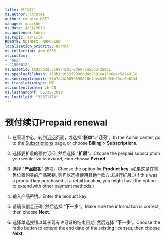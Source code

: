 ```yaml
---
title: 预付续订
ms.author: cmcatee
author: cmcatee-MSFT
manager: mnirkhe
ms.date: 4/16/2018
ms.audience: Admin
ms.topic: article
ROBOTS: NOINDEX, NOFOLLOW
localization_priority: Normal
ms.collection: Adm_O365
ms.custom:
- "662"
- "1500012"
ms.assetid: ba037d2d-3c99-4d01-8d60-ca5d624da9b1
ms.openlocfilehash: 156b1b9563f2996dd4c9303ea1506e4c5e74917c
ms.sourcegitcommit: 5fb7a4b28859690020efdea630d03e70cc0e6334
ms.translationtype: MT
ms.contentlocale: zh-CN
ms.lasthandoff: 06/28/2019
ms.locfileid: "35371176"
---
```

# <a name="prepaid-renewal"></a><span data-ttu-id="3e4d8-102">预付续订</span><span class="sxs-lookup"><span data-stu-id="3e4d8-102">Prepaid renewal</span></span>

1. <span data-ttu-id="3e4d8-103">在管理中心，转到[订阅](https://go.microsoft.com/fwlink/p/?linkid=842054)页面，或选择“**帐单**”\>“**订阅**”。</span><span class="sxs-lookup"><span data-stu-id="3e4d8-103">In the Admin center, go to the [Subscriptions](https://go.microsoft.com/fwlink/p/?linkid=842054) page, or choose **Billing** \> **Subscriptions**.</span></span>

2. <span data-ttu-id="3e4d8-104">选择要扩展的预付订阅, 然后选择 "**扩展**"。</span><span class="sxs-lookup"><span data-stu-id="3e4d8-104">Choose the prepaid subscription you would like to extend, then choose **Extend**.</span></span>

3. <span data-ttu-id="3e4d8-105">选择 "**产品密钥**" 选项。</span><span class="sxs-lookup"><span data-stu-id="3e4d8-105">Choose the option for **Product key**.</span></span> <span data-ttu-id="3e4d8-106">(如果这是在零售位置购买的产品密钥, 则可以选择使用其他付款方式进行扩展。)</span><span class="sxs-lookup"><span data-stu-id="3e4d8-106">(If this was a product key purchased at a retail location, you might have the option to extend with other payment methods.)</span></span>

4. <span data-ttu-id="3e4d8-107">输入产品密钥。</span><span class="sxs-lookup"><span data-stu-id="3e4d8-107">Enter the product key.</span></span>

5. <span data-ttu-id="3e4d8-108">请确保信息正确, 然后选择 "**下一步**"。</span><span class="sxs-lookup"><span data-stu-id="3e4d8-108">Make sure the information is correct, then choose **Next**.</span></span>

6. <span data-ttu-id="3e4d8-109">选择单选按钮以延长现有许可证的结束日期, 然后选择 "**下一步**"。</span><span class="sxs-lookup"><span data-stu-id="3e4d8-109">Choose the radio button to extend the end date of the existing licenses, then choose **Next**.</span></span>

